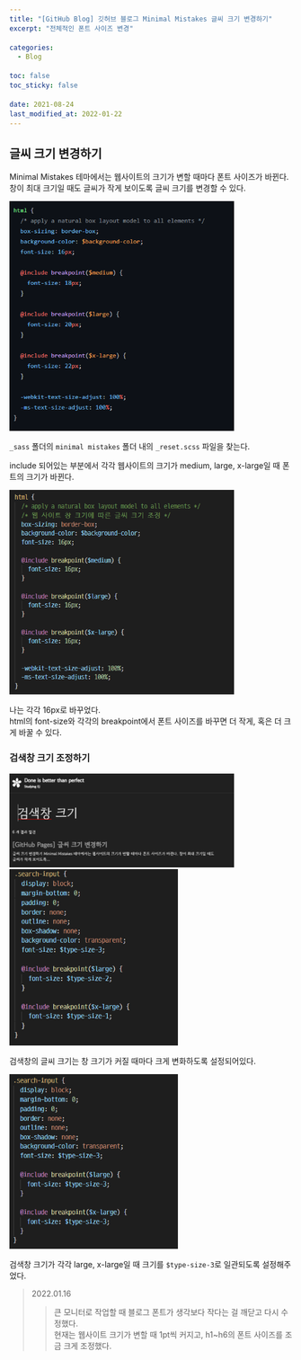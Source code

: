 ```yaml
---
title: "[GitHub Blog] 깃허브 블로그 Minimal Mistakes 글씨 크기 변경하기"
excerpt: "전체적인 폰트 사이즈 변경"

categories:
  - Blog

toc: false
toc_sticky: false

date: 2021-08-24
last_modified_at: 2022-01-22
---
```


## 글씨 크기 변경하기  
Minimal Mistakes 테마에서는 웹사이트의 크기가 변할 때마다 폰트 사이즈가 바뀐다.  
창이 최대 크기일 때도 글씨가 작게 보이도록 글씨 크기를 변경할 수 있다.  

<img src="/assets/images/21082401/21082401_1.png" width="400">  

`_sass` 폴더의 `minimal mistakes` 폴더 내의 `_reset.scss` 파일을 찾는다.  

include 되어있는 부분에서 각각 웹사이트의 크기가 medium, large, x-large일 때 폰트의 크기가 바뀐다.  

<img src="/assets/images/21082401/21082401_2.png" width="400">  

나는 각각 16px로 바꾸었다.  
html의 font-size와 각각의 breakpoint에서 폰트 사이즈를 바꾸면 더 작게, 혹은 더 크게 바꿀 수 있다.  


### 검색창 크기 조정하기  

<img src="/assets/images/21082401/21082401_3.png" width="400">  

<img src="/assets/images/21082401/21082401_4.png" width="300">  

검색창의 글씨 크기는 창 크기가 커질 때마다 크게 변화하도록 설정되어있다.  

<img src="/assets/images/21082401/21082401_5.png" width="300">  

검색창 크기가 각각 large, x-large일 때 크기를 `$type-size-3`로 일관되도록 설정해주었다.  

> 2022.01.16
>> 큰 모니터로 작업할 때 블로그 폰트가 생각보다 작다는 걸 깨닫고 다시 수정했다.  
>> 현재는 웹사이트 크기가 변할 때 1pt씩 커지고, h1~h6의 폰트 사이즈를 조금 크게 조정했다.  